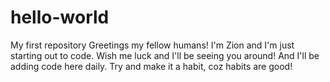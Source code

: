 # hello-world
My first repository
Greetings my fellow humans!
I'm Zion and I'm just starting out to code.
Wish me luck and I'll be seeing you around!
And I'll be adding code here daily.
Try and make it a habit, coz habits are good!
